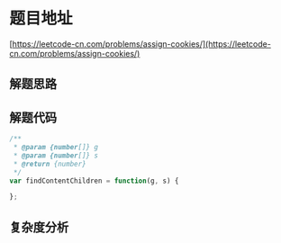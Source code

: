 # 题目地址

[https://leetcode-cn.com/problems/assign-cookies/](https://leetcode-cn.com/problems/assign-cookies/)

## 解题思路

## 解题代码

```js
/**
 * @param {number[]} g
 * @param {number[]} s
 * @return {number}
 */
var findContentChildren = function(g, s) {

};
```

## 复杂度分析
